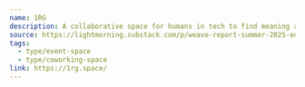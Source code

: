 ```yaml
---
name: 1RG
description: A collaborative space for humans in tech to find meaning again
source: https://lightmorning.substack.com/p/weave-report-summer-2025-edition
tags:
  - type/event-space
  - type/coworking-space
link: https://1rg.space/
---
```

